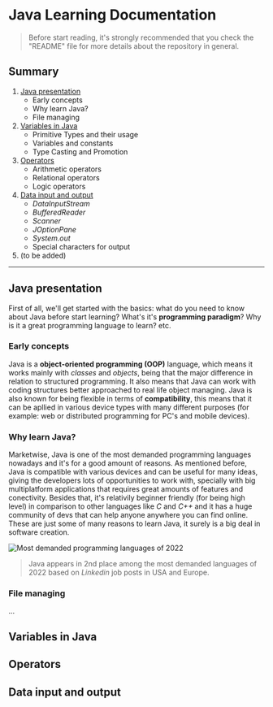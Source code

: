 # Java Learning Documentation

> Before start reading, it's strongly recommended that you check the "README" file for more details about the repository in general.

## Summary
1. [Java presentation](#java-presentation)
    - Early concepts
    - Why learn Java?
    - File managing
1. [Variables in Java](#variables-in-java)
    - Primitive Types and their usage
    - Variables and constants
    - Type Casting and Promotion
1. [Operators](#operators)
    - Arithmetic operators
    - Relational operators
    - Logic operators
1. [Data input and output](#data-input-and-output)
    - _DataInputStream_
    - _BufferedReader_
    - _Scanner_
    - _JOptionPane_
    - _System.out_
    - Special characters for output
1. (to be added)

---

## Java presentation
First of all, we'll get started with the basics: what do you need to know about Java before start learning? What's it's **programming paradigm**? Why is it a great programming language to learn? etc.  

### Early concepts
Java is a **object-oriented programming (OOP)** language, which means it works mainly with _classes_ and _objects_, being that the major difference in relation to structured programming. It also means that Java can work with coding structures better approached to real life object managing. Java is also known for being flexible in terms of **compatibility**, this means that it can be apllied in various device types with many different purposes (for example: web or distributed programming for PC's and mobile devices).  

### Why learn Java?
Marketwise, Java is one of the most demanded programming languages nowadays and it's for a good amount of reasons. As mentioned before, Java is compatible with various devices and can be useful for many ideas, giving the developers lots of opportunities to work with, specially with big multiplatform applications that requires great amounts of features and conectivity. Besides that, it's relativily beginner friendly (for being high level) in comparison to other languages like _C_ and _C++_ and it has a huge community of devs that can help anyone anywhere you can find online. These are just some of many reasons to learn Java, it surely is a big deal in software creation.

![Most demanded programming languages of 2022](https://d1rytvr7gmk1sx.cloudfront.net/wp-content/uploads/2021/12/most-in-demand-programming-languages-of-2022-codingnomads.jpg?x95853)
> Java appears in 2nd place among the most demanded languages of 2022 based on _Linkedin_ job posts in USA and Europe.

### File managing
...

## Variables in Java

## Operators

## Data input and output